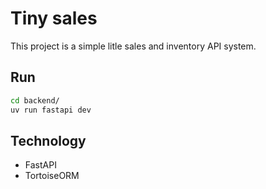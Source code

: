 # Tiny sales

This project is a simple litle sales and inventory API system.


## Run

```bash
cd backend/
uv run fastapi dev
```


## Technology

- FastAPI
- TortoiseORM
